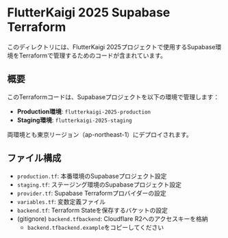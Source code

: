 # FlutterKaigi 2025 Supabase Terraform

このディレクトリには、FlutterKaigi 2025プロジェクトで使用するSupabase環境をTerraformで管理するためのコードが含まれています。

## 概要

このTerraformコードは、Supabaseプロジェクトを以下の環境で管理します：

- **Production環境**: `flutterkaigi-2025-production`
- **Staging環境**: `flutterkaigi-2025-staging`

両環境とも東京リージョン（ap-northeast-1）にデプロイされます。

## ファイル構成

- `production.tf`: 本番環境のSupabaseプロジェクト設定
- `staging.tf`: ステージング環境のSupabaseプロジェクト設定
- `provider.tf`: Supabase Terraformプロバイダーの設定
- `variables.tf`: 変数定義ファイル
- `backend.tf`: Terraform Stateを保存するバケットの設定
- (gitignore) `backend.tfbackend`: Cloudflare R2へのアクセスキーを格納
  - `backend.tfbackend.example`をコピーしてください

